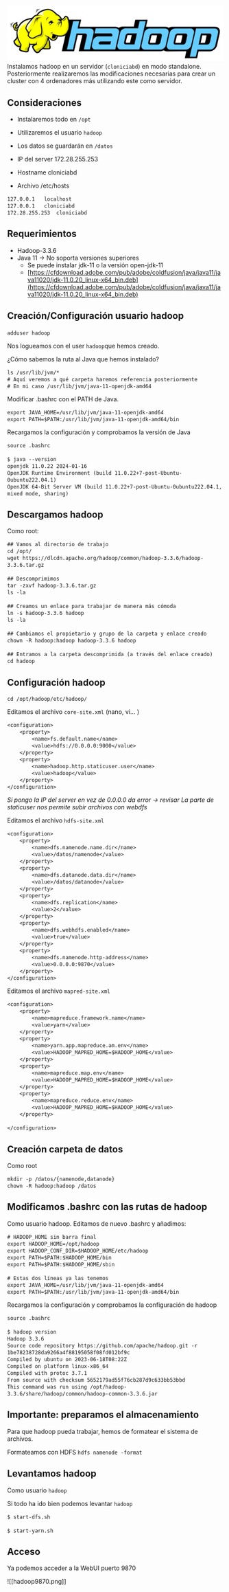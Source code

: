 ![Hadoop Logo](./imgs/hadoop.webp)
Instalamos hadoop en un servidor (`cloniciabd`) en modo standalone.
Posteriormente realizaremos las modificaciones necesarias para crear un cluster con 4 ordenadores más utilizando este como servidor.
## Consideraciones

- Instalaremos todo en `/opt`
- Utilizaremos el usuario `hadoop`
- Los datos se guardarán en `/datos`

- IP del server 172.28.255.253
- Hostname cloniciabd
* Archivo /etc/hosts
```
127.0.0.1	localhost
127.0.0.1	cloniciabd
172.28.255.253	cloniciabd
```

## Requerimientos
- Hadoop-3.3.6
- Java 11 -> No soporta versiones superiores
	- Se puede instalar  jdk-11 o la versión open-jdk-11
	- [https://cfdownload.adobe.com/pub/adobe/coldfusion/java/java11/java11020/jdk-11.0.20_linux-x64_bin.deb](https://cfdownload.adobe.com/pub/adobe/coldfusion/java/java11/java11020/jdk-11.0.20_linux-x64_bin.deb)

## Creación/Configuración usuario hadoop

`adduser hadoop`

Nos logueamos con el user `hadoop`que hemos creado.

¿Cómo sabemos la ruta al Java que hemos instalado?
```
ls /usr/lib/jvm/*
# Aquí veremos a qué carpeta haremos referencia posteriormente
# En mi caso /usr/lib/jvm/java-11-openjdk-amd64
```


Modificar .bashrc con el PATH de Java.
```
export JAVA_HOME=/usr/lib/jvm/java-11-openjdk-amd64
export PATH=$PATH:/usr/lib/jvm/java-11-openjdk-amd64/bin
```

Recargamos la configuración y comprobamos la versión de Java
```
source .bashrc

$ java --version
openjdk 11.0.22 2024-01-16
OpenJDK Runtime Environment (build 11.0.22+7-post-Ubuntu-0ubuntu222.04.1)
OpenJDK 64-Bit Server VM (build 11.0.22+7-post-Ubuntu-0ubuntu222.04.1, mixed mode, sharing)
```

## Descargamos hadoop

Como root:

```
## Vamos al directorio de trabajo
cd /opt/
wget https://dlcdn.apache.org/hadoop/common/hadoop-3.3.6/hadoop-3.3.6.tar.gz

## Descomprimimos
tar -zxvf hadoop-3.3.6.tar.gz
ls -la

## Creamos un enlace para trabajar de manera más cómoda
ln -s hadoop-3.3.6 hadoop
ls -la

## Cambiamos el propietario y grupo de la carpeta y enlace creado
chown -R hadoop:hadoop hadoop-3.3.6 hadoop

## Entramos a la carpeta descomprimida (a través del enlace creado)
cd hadoop
```

## Configuración hadoop

```
cd /opt/hadoop/etc/hadoop/
```

Editamos el archivo `core-site.xml` (nano, vi... )
```
<configuration>
    <property>
        <name>fs.default.name</name>
        <value>hdfs://0.0.0.0:9000</value>
    </property>
    <property>
    	<name>hadoop.http.staticuser.user</name>
    	<value>hadoop</value>
    </property>
</configuration>
```
*Si pongo la IP del server en vez de 0.0.0.0 da error -> revisar*
*La parte de staticuser nos permite subir archivos con webdfs*

Editamos el archivo `hdfs-site.xml`
```
<configuration>
	<property>
        <name>dfs.namenode.name.dir</name>
        <value>/datos/namenode</value>
	</property>
	<property>
        <name>dfs.datanode.data.dir</name>
        <value>/datos/datanode</value>
	</property>
	<property>
        <name>dfs.replication</name>
        <value>2</value>
	</property>
	<property>
        <name>dfs.webhdfs.enabled</name>
        <value>true</value>
	</property>
	<property>
        <name>dfs.namenode.http-address</name>
        <value>0.0.0.0:9870</value>
	</property>
</configuration>
```

Editamos el archivo `mapred-site.xml`
```
<configuration>
	<property>
        <name>mapreduce.framework.name</name>
        <value>yarn</value>
	</property>
	<property>
        <name>yarn.app.mapreduce.am.env</name>
        <value>HADOOP_MAPRED_HOME=$HADOOP_HOME</value>
	</property>
	<property>
        <name>mapreduce.map.env</name>
        <value>HADOOP_MAPRED_HOME=$HADOOP_HOME</value>
	</property>
	<property>
        <name>mapreduce.reduce.env</name>
        <value>HADOOP_MAPRED_HOME=$HADOOP_HOME</value>
	</property>

</configuration>
```

## Creación carpeta de datos

Como root

```
mkdir -p /datos/{namenode,datanode}
chown -R hadoop:hadoop /datos
```

## Modificamos .bashrc con las rutas de hadoop

Como usuario hadoop.
Editamos de nuevo .bashrc y añadimos:
```
# HADOOP_HOME sin barra final
export HADOOP_HOME=/opt/hadoop
export HADOOP_CONF_DIR=$HADOOP_HOME/etc/hadoop
export PATH=$PATH:$HADOOP_HOME/bin
export PATH=$PATH:$HADOOP_HOME/sbin

# Estas dos líneas ya las tenemos
export JAVA_HOME=/usr/lib/jvm/java-11-openjdk-amd64
export PATH=$PATH:/usr/lib/jvm/java-11-openjdk-amd64/bin

```

Recargamos la configuración y comprobamos la configuración de hadoop
```
source .bashrc

$ hadoop version
Hadoop 3.3.6
Source code repository https://github.com/apache/hadoop.git -r 1be78238728da9266a4f88195058f08fd012bf9c
Compiled by ubuntu on 2023-06-18T08:22Z
Compiled on platform linux-x86_64
Compiled with protoc 3.7.1
From source with checksum 5652179ad55f76cb287d9c633bb53bbd
This command was run using /opt/hadoop-3.3.6/share/hadoop/common/hadoop-common-3.3.6.jar
```

## Importante: preparamos el almacenamiento

Para que hadoop pueda trabajar, hemos de formatear el sistema de archivos.

Formateamos con HDFS
```hdfs namenode -format```

## Levantamos hadoop

Como usuario `hadoop`

Si todo ha ido bien podemos levantar `hadoop`
```
$ start-dfs.sh

$ start-yarn.sh
```

## Acceso
Ya podemos acceder a la WebUI puerto 9870

![[hadoop9870.png]]